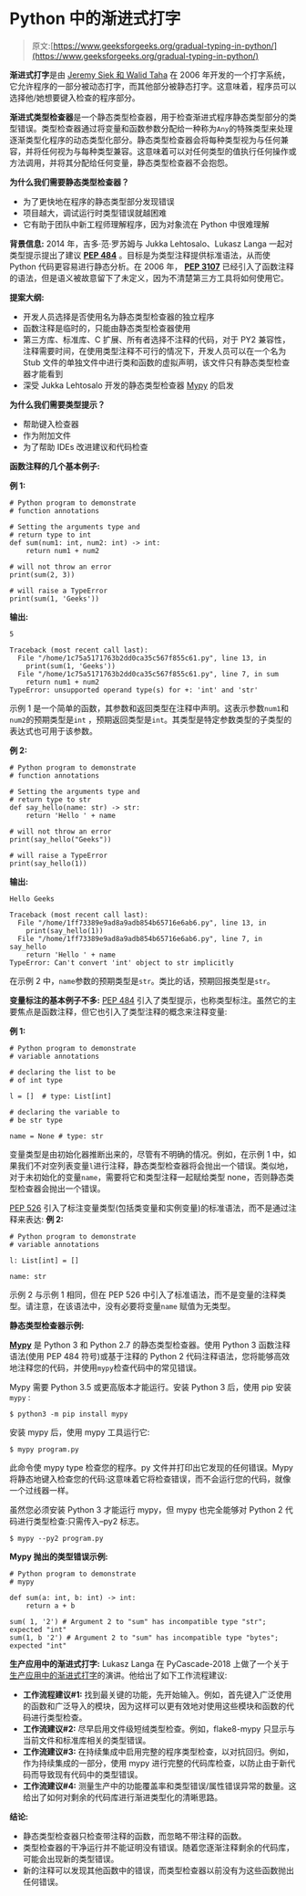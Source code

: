 # Python 中的渐进式打字

> 原文:[https://www.geeksforgeeks.org/gradual-typing-in-python/](https://www.geeksforgeeks.org/gradual-typing-in-python/)

**渐进式打字**是由 [Jeremy Siek 和 Walid Taha](https://wphomes.soic.indiana.edu/jsiek/what-is-gradual-typing/) 在 2006 年开发的一个打字系统，它允许程序的一部分被动态打字，而其他部分被静态打字。这意味着，程序员可以选择他/她想要键入检查的程序部分。

**渐进式类型检查器**是一个静态类型检查器，用于检查渐进式程序静态类型部分的类型错误。类型检查器通过将变量和函数参数分配给一种称为`Any`的特殊类型来处理逐渐类型化程序的动态类型化部分。静态类型检查器会将每种类型视为与任何兼容，并将任何视为与每种类型兼容。这意味着可以对任何类型的值执行任何操作或方法调用，并将其分配给任何变量，静态类型检查器不会抱怨。

**为什么我们需要静态类型检查器？**

*   为了更快地在程序的静态类型部分发现错误
*   项目越大，调试运行时类型错误就越困难
*   它有助于团队中新工程师理解程序，因为对象流在 Python 中很难理解

**背景信息:**
2014 年，吉多·范·罗苏姆与 Jukka Lehtosalo、Lukasz Langa 一起对类型提示提出了建议 [**PEP 484**](https://www.python.org/dev/peps/pep-0484/) 。目标是为类型注释提供标准语法，从而使 Python 代码更容易进行静态分析。在 2006 年， [**PEP 3107**](https://www.python.org/dev/peps/pep-3107/) 已经引入了函数注释的语法，但是语义被故意留下了未定义，因为不清楚第三方工具将如何使用它。

**提案大纲:**

*   开发人员选择是否使用名为静态类型检查器的独立程序
*   函数注释是临时的，只能由静态类型检查器使用
*   第三方库、标准库、C 扩展、所有者选择不注释的代码，对于 PY2 兼容性，注释需要时间，在使用类型注释不可行的情况下，开发人员可以在一个名为 Stub 文件的单独文件中进行类和函数的虚拟声明，该文件只有静态类型检查器才能看到
*   深受 Jukka Lehtosalo 开发的静态类型检查器 [Mypy](http://mypy-lang.org/) 的启发

**为什么我们需要类型提示？**

*   帮助键入检查器
*   作为附加文件
*   为了帮助 IDEs 改进建议和代码检查

**函数注释的几个基本例子:**

**例 1:**

```
# Python program to demonstrate
# function annotations

# Setting the arguments type and 
# return type to int
def sum(num1: int, num2: int) -> int:
    return num1 + num2

# will not throw an error
print(sum(2, 3))

# will raise a TypeError
print(sum(1, 'Geeks'))
```

**输出:**

```
5

```

```
Traceback (most recent call last):
  File "/home/1c75a5171763b2dd0ca35c567f855c61.py", line 13, in 
    print(sum(1, 'Geeks'))
  File "/home/1c75a5171763b2dd0ca35c567f855c61.py", line 7, in sum
    return num1 + num2
TypeError: unsupported operand type(s) for +: 'int' and 'str'

```

示例 1 是一个简单的函数，其参数和返回类型在注释中声明。这表示参数`num1`和`num2`的预期类型是`int` ，预期返回类型是`int`。其类型是特定参数类型的子类型的表达式也可用于该参数。

**例 2:**

```
# Python program to demonstrate
# function annotations

# Setting the arguments type and 
# return type to str
def say_hello(name: str) -> str:
    return 'Hello ' + name

# will not throw an error
print(say_hello("Geeks"))

# will raise a TypeError
print(say_hello(1))
```

**输出:**

```
Hello Geeks

```

```
Traceback (most recent call last):
  File "/home/1ff73389e9ad8a9adb854b65716e6ab6.py", line 13, in 
    print(say_hello(1))
  File "/home/1ff73389e9ad8a9adb854b65716e6ab6.py", line 7, in say_hello
    return 'Hello ' + name
TypeError: Can't convert 'int' object to str implicitly

```

在示例 2 中，`name`参数的预期类型是`str`。类比的话，预期回报类型是`str`。

**变量标注的基本例子不多:**
[PEP 484](https://www.python.org/dev/peps/pep-0484/) 引入了类型提示，也称类型标注。虽然它的主要焦点是函数注释，但它也引入了类型注释的概念来注释变量:

**例 1:**

```
# Python program to demonstrate
# variable annotations

# declaring the list to be
# of int type

l = []  # type: List[int]

# declaring the variable to
# be str type

name = None # type: str
```

变量类型是由初始化器推断出来的，尽管有不明确的情况。例如，在示例 1 中，如果我们不对空列表变量`l`进行注释，静态类型检查器将会抛出一个错误。类似地，对于未初始化的变量`name`，需要将它和类型注释一起赋给类型 none，否则静态类型检查器会抛出一个错误。

[PEP 526](https://www.python.org/dev/peps/pep-0526/) 引入了标注变量类型(包括类变量和实例变量)的标准语法，而不是通过注释来表达:
**例 2:**

```
# Python program to demonstrate
# variable annotations

l: List[int] = []

name: str
```

示例 2 与示例 1 相同，但在 PEP 526 中引入了标准语法，而不是变量的注释类型。请注意，在该语法中，没有必要将变量`name` 赋值为无类型。

**静态类型检查器示例:**

**[Mypy](http://mypy-lang.org/)** 是 Python 3 和 Python 2.7 的静态类型检查器。使用 Python 3 函数注释语法(使用 PEP 484 符号)或基于注释的 Python 2 代码注释语法，您将能够高效地注释您的代码，并使用`mypy`检查代码中的常见错误。

Mypy 需要 Python 3.5 或更高版本才能运行。安装 Python 3 后，使用 pip 安装`mypy` :

```
$ python3 -m pip install mypy
```

安装 mypy 后，使用 mypy 工具运行它:

```
$ mypy program.py
```

此命令使 mypy type 检查您的程序。py 文件并打印出它发现的任何错误。Mypy 将静态地键入检查您的代码:这意味着它将检查错误，而不会运行您的代码，就像一个过线器一样。

虽然您必须安装 Python 3 才能运行 mypy，但 mypy 也完全能够对 Python 2 代码进行类型检查:只需传入–py2 标志。

```
$ mypy --py2 program.py
```

**Mypy 抛出的类型错误示例:**

```
# Python program to demonstrate
# mypy 

def sum(a: int, b: int) -> int:
    return a + b

sum( 1, '2') # Argument 2 to "sum" has incompatible type "str"; expected "int"
sum(1, b '2') # Argument 2 to "sum" has incompatible type "bytes"; expected "int"
```

**生产应用中的渐进式打字:**
Lukasz Langa 在 PyCascade-2018 上做了一个关于[生产应用中的渐进式打字](https://www.youtube.com/watch?v=zKre4DKAB30)的演讲。他给出了如下工作流程建议:

*   **工作流程建议#1:** 找到最关键的功能，先开始输入。例如，首先键入广泛使用的函数和广泛导入的模块，因为这样可以更有效地对使用这些模块和函数的代码进行类型检查。
*   **工作流建议#2:** 尽早启用文件级短绒类型检查。例如，flake8-mypy 只显示与当前文件和标准库相关的类型错误。
*   **工作流建议#3:** 在持续集成中启用完整的程序类型检查，以对抗回归。例如，作为持续集成的一部分，使用 mypy 进行完整的代码库检查，以防止由于新代码而导致现有代码中的类型错误。
*   **工作流建议#4:** 测量生产中的功能覆盖率和类型错误/属性错误异常的数量。这给出了如何对剩余的代码库进行渐进类型化的清晰思路。

**结论:**

*   静态类型检查器只检查带注释的函数，而忽略不带注释的函数。
*   类型检查器的干净运行并不能证明没有错误。随着您逐渐注释剩余的代码库，可能会出现新的类型错误。
*   新的注释可以发现其他函数中的错误，而类型检查器以前没有为这些函数抛出任何错误。